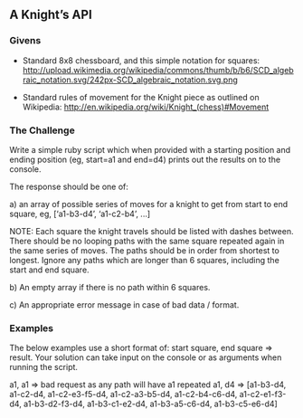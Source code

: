 ## A Knight’s API

### Givens

- Standard 8x8 chessboard, and this simple notation for squares:
http://upload.wikimedia.org/wikipedia/commons/thumb/b/b6/SCD_algebraic_notation.svg/242px-SCD_algebraic_notation.svg.png

- Standard rules of movement for the Knight piece as outlined on Wikipedia:
http://en.wikipedia.org/wiki/Knight_(chess)#Movement



### The Challenge

Write a simple ruby script which when provided with a starting position and ending position (eg, start=a1 and end=d4) prints out the results on to the console.

The response should be one of:

a) an array of possible series of moves for a knight to get from start to end square, eg,
[‘a1-b3-d4’, ‘a1-c2-b4’, ...]

NOTE:
Each square the knight travels should be listed with dashes between. There should be no looping paths with the same square repeated again in the same series of moves. The paths should be in order from shortest to longest. Ignore any paths which are longer than 6 squares, including the start and end square.

b) An empty array if there is no path within 6 squares.

c) An appropriate error message in case of bad data / format.

### Examples
The below examples use a short format of: start square, end square => result. Your solution can take input on the console or as arguments when running the script.

a1, a1 => bad request as any path will have a1 repeated
a1, d4 => [a1-b3-d4, a1-c2-d4, a1-c2-e3-f5-d4, a1-c2-a3-b5-d4, a1-c2-b4-c6-d4, a1-c2-e1-f3-d4, a1-b3-d2-f3-d4, a1-b3-c1-e2-d4, a1-b3-a5-c6-d4, a1-b3-c5-e6-d4]
